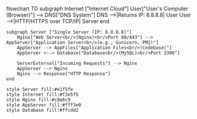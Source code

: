 flowchart TD
    subgraph Internet ["Internet Cloud"]
        User["User's Computer<br/>(Browser)"] --> DNS["DNS System"]
        DNS -->|Returns IP: 8.8.8.8| User
        User -->|HTTP/HTTPS over TCP/IP| Server
    end

    subgraph Server ["Single Server (IP: 8.8.8.8)"]
        Nginx["Web Server<br/>(Nginx)<br/>Port 80/443"] --> AppServer["Application Server<br/>(e.g., Gunicorn, PM2)"]
        AppServer --> AppFiles["Application Files<br/>(Codebase)"]
        AppServer <--> Database["Database<br/>(MySQL)<br/>Port 3306"]
        
        ServerExternal["Incoming Requests"] --> Nginx
        AppServer --> Nginx
        Nginx --> Response["HTTP Response"]
    end

    style Server fill:#e1f5fe
    style Internet fill:#f3e5f5
    style Nginx fill:#c8e6c9
    style AppServer fill:#fff3e0
    style Database fill:#ffcdd2
